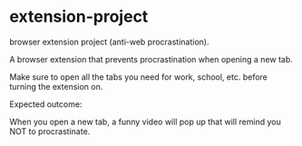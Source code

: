 # extension-project
browser extension project (anti-web procrastination).

A browser extension that prevents procrastination when opening a new tab.

Make sure to open all the tabs you need for work, school, etc. before turning the extension on. 


Expected outcome:

When you open a new tab, a funny video will pop up that will remind you NOT to procrastinate.
